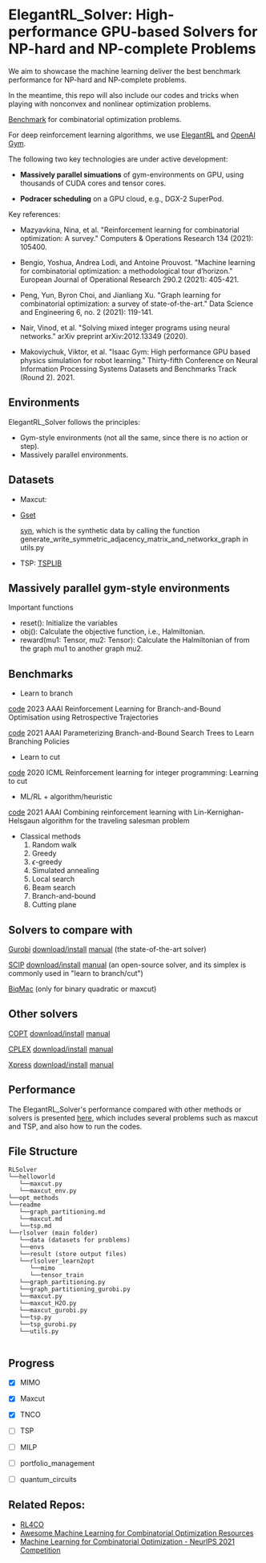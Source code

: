 # ElegantRL_Solver: High-performance GPU-based Solvers for NP-hard and NP-complete Problems

We aim to showcase the machine learning deliver the best benchmark performance for NP-hard and NP-complete problems.

In the meantime, this repo will also include our codes and tricks when playing with nonconvex and nonlinear optimization problems.

[Benchmark](http://plato.asu.edu/bench.html) for combinatorial optimization problems.

For deep reinforcement learning algorithms, we use [ElegantRL](https://github.com/AI4Finance-Foundation/ElegantRL) and [OpenAI Gym](https://github.com/openai/gym).

The following two key technologies are under active development: 

- **Massively parallel simuations** of gym-environments on GPU, using thousands of CUDA cores and tensor cores.

- **Podracer scheduling** on a GPU cloud, e.g., DGX-2 SuperPod.

Key references:

- Mazyavkina, Nina, et al. "Reinforcement learning for combinatorial optimization: A survey." Computers & Operations Research 134 (2021): 105400.

- Bengio, Yoshua, Andrea Lodi, and Antoine Prouvost. "Machine learning for combinatorial optimization: a methodological tour d’horizon." European Journal of Operational Research 290.2 (2021): 405-421.

- Peng, Yun, Byron Choi, and Jianliang Xu. "Graph learning for combinatorial optimization: a survey of state-of-the-art." Data Science and Engineering 6, no. 2 (2021): 119-141.

- Nair, Vinod, et al. "Solving mixed integer programs using neural networks." arXiv preprint arXiv:2012.13349 (2020).

- Makoviychuk, Viktor, et al. "Isaac Gym: High performance GPU based physics simulation for robot learning." Thirty-fifth Conference on Neural Information Processing Systems Datasets and Benchmarks Track (Round 2). 2021.

  

## Environments

ElegantRL_Solver follows the principles:
* Gym-style environments (not all the same, since there is no action or step).
* Massively parallel environments.

  

## Datasets
* Maxcut:
* 
  [Gset](https://web.stanford.edu/~yyye/yyye/Gset/)
  
  [syn](https://drive.google.com/drive/folders/1KN-1IEH4lGbaSNii2v2hB7aKTabb88N1?usp=sharing), which is the synthetic data by calling the function generate_write_symmetric_adjacency_matrix_and_networkx_graph in utils.py
  
* TSP: [TSPLIB](http://comopt.ifi.uni-heidelberg.de/software/TSPLIB95/)
  
  
## Massively parallel gym-style environments

Important functions 

* reset(): Initialize the variables
* obj(): Calculate the objective function, i.e., Halmiltonian.
* reward(mu1: Tensor, mu2: Tensor): Calculate the Halmiltonian of from the graph mu1 to another graph mu2. 

## Benchmarks

* Learn to branch
  
[code](https://github.com/cwfparsonson/retro_branching/tree/master) 2023 AAAI Reinforcement Learning for Branch-and-Bound Optimisation using Retrospective Trajectories 

[code](https://github.com/ds4dm/branch-search-trees) 2021 AAAI Parameterizing Branch-and-Bound Search Trees to Learn Branching Policies

* Learn to cut

[code](https://github.com/Wenbo11/learntocut) 2020 ICML Reinforcement learning for integer programming: Learning to cut


* ML/RL + algorithm/heuristic

[code](https://github.com/JHL-HUST/VSR-LKH) 2021 AAAI Combining reinforcement learning with Lin-Kernighan-Helsgaun algorithm for the traveling salesman problem 

* Classical methods
  1) Random walk
  2) Greedy
  3) $\epsilon$-greedy
  4) Simulated annealing
  5) Local search
  6) Beam search
  7) Branch-and-bound
  8) Cutting plane

## Solvers to compare with

[Gurobi](https://www.gurobi.com/) [download/install](https://www.gurobi.com/downloads/gurobi-software/) [manual](https://www.gurobi.com/documentation/current/refman/index.html) (the state-of-the-art solver)

[SCIP](https://www.scipopt.org/index.php#welcome) [download/install](https://scipopt.org/doc/html/md_INSTALL.php) [manual](https://www.scipopt.org/doc/html/) (an open-source solver, and its simplex is commonly used in "learn to branch/cut") 

[BiqMac](https://biqmac.aau.at/) (only for binary quadratic or maxcut)

## Other solvers

[COPT](https://www.copt.de/) [download/install](https://www.copt.de/) [manual](https://arxiv.org/pdf/2208.14314.pdf)

[CPLEX](https://www.ibm.com/products/ilog-cplex-optimization-studio/cplex-optimizer) [download/install](https://www.ibm.com/support/pages/downloading-ibm-ilog-cplex-optimization-studio-2010) [manual](https://www.ibm.com/docs/en/SSSA5P_12.8.0/ilog.odms.studio.help/pdf/usrcplex.pdf)

[Xpress](https://www.fico.com/en/products/fico-xpress-optimization) [download/install](https://www.fico.com/fico-xpress-optimization/docs/latest/installguide/dhtml/chapinst1.html) [manual](https://www.fico.com/fico-xpress-optimization/docs/latest/solver/optimizer/HTML/GUID-3BEAAE64-B07F-302C-B880-A11C2C4AF4F6.html)

## Performance

The ElegantRL_Solver's performance compared with other methods or solvers is presented [here](https://github.com/AI4Finance-Foundation/ElegantRL_Solver/tree/main/readme), which includes several problems such as maxcut and TSP, and also how to run the codes. 

## File Structure

```
RLSolver
└──helloworld
   └──maxcut.py
   └──maxcut_env.py
└──opt_methods
└──readme
   └──graph_partitioning.md
   └──maxcut.md
   └──tsp.md
└──rlsolver (main folder)
   └──data (datasets for problems)
   └──envs
   └──result (store output files)
   └──rlsolver_learn2opt
      └──mimo
      └──tensor_train
   └──graph_partitioning.py
   └──graph_partitioning_gurobi.py
   └──maxcut.py
   └──maxcut_H2O.py
   └──maxcut_gurobi.py
   └──tsp.py
   └──tsp_gurobi.py
   └──utils.py


```

## Progress

- [x] MIMO
- [x] Maxcut
- [x] TNCO
- [ ] TSP
- [ ] MILP
- [ ] portfolio_management
- [ ] quantum_circuits


## Related Repos:
+ [RL4CO](https://github.com/kaist-silab/rl4co)
+ [Awesome Machine Learning for Combinatorial Optimization Resources](https://github.com/Thinklab-SJTU/awesome-ml4co)
+ [Machine Learning for Combinatorial Optimization - NeurIPS 2021 Competition](https://github.com/ds4dm/ml4co-competition)
